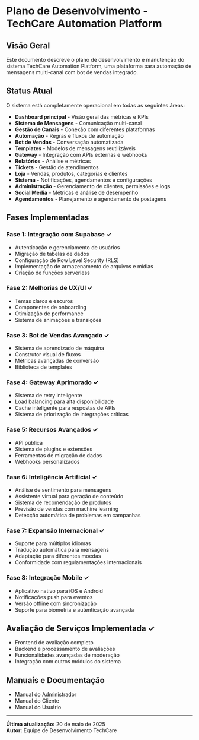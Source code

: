 
# Plano de Desenvolvimento - TechCare Automation Platform

## Visão Geral
Este documento descreve o plano de desenvolvimento e manutenção do sistema TechCare Automation Platform, uma plataforma para automação de mensagens multi-canal com bot de vendas integrado.

## Status Atual
O sistema está completamente operacional em todas as seguintes áreas:

- **Dashboard principal** - Visão geral das métricas e KPIs
- **Sistema de Mensagens** - Comunicação multi-canal
- **Gestão de Canais** - Conexão com diferentes plataformas
- **Automação** - Regras e fluxos de automação
- **Bot de Vendas** - Conversação automatizada
- **Templates** - Modelos de mensagens reutilizáveis
- **Gateway** - Integração com APIs externas e webhooks
- **Relatórios** - Análise e métricas
- **Tickets** - Gestão de atendimentos
- **Loja** - Vendas, produtos, categorias e clientes
- **Sistema** - Notificações, agendamentos e configurações
- **Administração** - Gerenciamento de clientes, permissões e logs
- **Social Media** - Métricas e análise de desempenho
- **Agendamentos** - Planejamento e agendamento de postagens

## Fases Implementadas

### Fase 1: Integração com Supabase ✓
- Autenticação e gerenciamento de usuários
- Migração de tabelas de dados
- Configuração de Row Level Security (RLS)
- Implementação de armazenamento de arquivos e mídias
- Criação de funções serverless

### Fase 2: Melhorias de UX/UI ✓
- Temas claros e escuros
- Componentes de onboarding
- Otimização de performance
- Sistema de animações e transições

### Fase 3: Bot de Vendas Avançado ✓
- Sistema de aprendizado de máquina
- Construtor visual de fluxos
- Métricas avançadas de conversão
- Biblioteca de templates

### Fase 4: Gateway Aprimorado ✓
- Sistema de retry inteligente
- Load balancing para alta disponibilidade
- Cache inteligente para respostas de APIs
- Sistema de priorização de integrações críticas

### Fase 5: Recursos Avançados ✓
- API pública
- Sistema de plugins e extensões
- Ferramentas de migração de dados
- Webhooks personalizados

### Fase 6: Inteligência Artificial ✓
- Análise de sentimento para mensagens
- Assistente virtual para geração de conteúdo
- Sistema de recomendação de produtos
- Previsão de vendas com machine learning
- Detecção automática de problemas em campanhas

### Fase 7: Expansão Internacional ✓
- Suporte para múltiplos idiomas
- Tradução automática para mensagens
- Adaptação para diferentes moedas
- Conformidade com regulamentações internacionais

### Fase 8: Integração Mobile ✓
- Aplicativo nativo para iOS e Android
- Notificações push para eventos
- Versão offline com sincronização
- Suporte para biometria e autenticação avançada

## Avaliação de Serviços Implementada ✓
- Frontend de avaliação completo
- Backend e processamento de avaliações
- Funcionalidades avançadas de moderação
- Integração com outros módulos do sistema

## Manuais e Documentação
- Manual do Administrador
- Manual do Cliente
- Manual do Usuário

---

**Última atualização:** 20 de maio de 2025  
**Autor:** Equipe de Desenvolvimento TechCare
